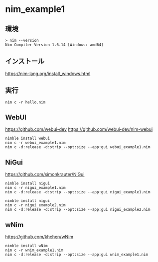 # nim_example1

## 環境
```
> nim --version
Nim Compiler Version 1.6.14 [Windows: amd64]
```

## インストール
https://nim-lang.org/install_windows.html

## 実行
```
nim c -r hello.nim
```

## WebUI
https://github.com/webui-dev
https://github.com/webui-dev/nim-webui

```
nimble install webui
nim c -r webui_example1.nim
nim c -d:release -d:strip --opt:size --app:gui webui_example1.nim
```

## NiGui
https://github.com/simonkrauter/NiGui
```
nimble install nigui
nim c -r nigui_example1.nim
nim c -d:release -d:strip --opt:size --app:gui nigui_example1.nim
```
```
nimble install nigui
nim c -r nigui_example2.nim
nim c -d:release -d:strip --opt:size --app:gui nigui_example2.nim
```

## wNim
https://github.com/khchen/wNim
```
nimble install wNim
nim c -r wnim_example1.nim
nim c -d:release -d:strip --opt:size --app:gui wnim_example1.nim
```